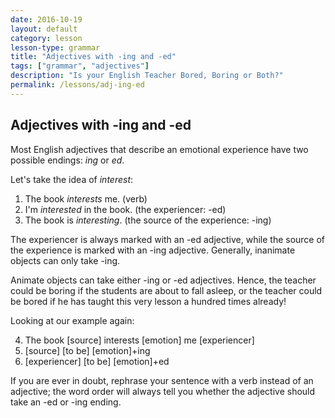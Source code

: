 ```yaml
---
date: 2016-10-19
layout: default
category: lesson
lesson-type: grammar
title: "Adjectives with -ing and -ed"
tags: ["grammar", "adjectives"]
description: "Is your English Teacher Bored, Boring or Both?"
permalink: /lessons/adj-ing-ed
---
```

## Adjectives with -ing and -ed 
Most English adjectives that describe an emotional experience have two possible endings: *ing* or *ed*.

Let's take the idea of *interest*:
 
1. The book *interests* me. (verb)  
2. I'm *interested* in the book. (the experiencer: -ed)    
3. The book is *interesting*. (the source of the experience: -ing)  

The experiencer is always marked with an -ed adjective, while the source of the experience is marked with an -ing adjective. Generally, inanimate objects can only take -ing. 

Animate objects can take either -ing or -ed adjectives. Hence, the teacher could be boring if the students are about to fall asleep, or the teacher could be bored if he has taught this very lesson a hundred times already! 

Looking at our example again:

4. The book [source] interests [emotion] me [experiencer]  
5. [source] [to be] [emotion]+ing  
6. [experiencer] [to be] [emotion]+ed  

If you are ever in doubt, rephrase your sentence with a verb instead of an adjective; the word order will always tell you whether the adjective should take an -ed or -ing ending. 
